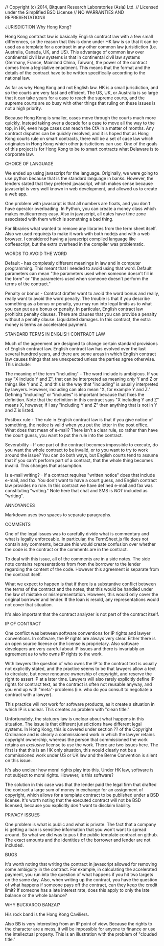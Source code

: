 // Copyright (c) 2014, Bitquant Research Laboratories (Asia) Ltd.
// Licensed under the Simplified BSD License
// NO WARRANTIES AND REPRESENTATIONS

JURISDICTION
Why Hong Kong?

Hong Kong contract law is basically English contract law with a few
small differences, so the reason that this is done under HK law is so
that it can be used as a template for a contract in any other common
law jurisidiction (i.e. Australia, Canada, UK, and US).  This
advantage of common law over continental civil law systems is that in
continental civil law systems (Germany, France, Mainland China,
Taiwan), the power of the contract comes from a legislative enactment.
This means that the format and the details of the contract have to be
written specifically according to the national law.

As far as why Hong Kong and not English law.  HK is a small
jurisdiction, and so the courts are very fast and efficient.  The US,
UK, or Australia is so large that it can take years for a case to
reach the supreme courts, and the supreme courts are so busy with
other things that ruling on these issues is not a high priority.


Because Hong Kong is smaller, cases move through the courts much more
quickly.  Instead taking over a decade for a case to move all the way
to the top, in HK, even huge cases can reach the CfA in a matter of
months.  Any contract disputes can be quickly resolved, and it is
hoped that as Hong Kong courts rule on smart contracts, there will be
a set of case law which originates in Hong Kong which other
jurisdictions can use.  One of the goals of this project is for Hong
Kong to be to smart contracts what Delaware is to corporate law.

CHOICE OF LANGUAGE

We ended up using javascript for the language.  Originally, we were
going to use python because that is the standard language in banks.
However, the lenders stated that they prefered javascript, which makes
sense because javascript is very well known in web development, and
allowed us to create a web app.

One problem with javascript is that all numbers are floats, and you
don't have operator overloading.  In Python, you can create a money
class which makes multicurrency easy.  Also in javascript, all dates
have time zone associated with them which is something a bad thing.

For libraries what wanted to remove any libraries from the term sheet
itself.  Also we used requirejs to make it work with both nodejs and
with a web browser.  I considered having a javascript compiled
language like coffeescript, but the extra overhead in the compiler was
problematic.

WORDS TO AVOID THE WORD 

Default - has completely different meanings in law and in computer
programming.  This meant that I needed to avoid using that word.
Default parameters can mean "the parameters used when someone doesn't
fill in the form" or "the parameters used when someone doesn't perform
the terms of the contract."

Penalty or bonus - Contract drafter want to avoid the word bonus and
really, really want to avoid the word penalty.  The trouble is that if
you describe something as a bonus or penalty, you may run into legal
limits as to what you can put as a bonus or penalty.  In particular,
English contract law prohibits penalty clauses.  There are clauses
that you can provide a penalty without a penalty clause.  Liquidated
damages.  In this contract, the extra money is terms an accelerated
payment. 

STANDARD TERMS IN ENGLISH CONTRACT LAW

Much of the agreement are designed to change certain standard
provisions of English contract law.  English contract law has evolved
over the last several hundred years, and there are some areas in which
English contract law causes things that are unexpected unless the
parties agree otherwise.  This include:

The meaning of the term "including" - The word include is ambigious.
If you say "X include Y and Z", that can be interpreted as meaning
*only* Y and Z or things like Y and Z, and this is the way that
"including" is usually interpreted by lawyers.  However, including can
also mean "X, for example Y and Z."  Defining "including" or
"includes" is important because that fixes the definition.  Note that
the definition in this contract says "X including Y and Z" means X,
however, if I say "including Y and Z" then anything that is not in Y
and Z is listed.

Postbox rule - The rule in English contract law is that if you give
notice of something, the notice is valid when you put the letter in
the post office.  What does that mean of e-mail?  There isn't a clear
rule, so rather than have the court guess, you want to put the rule
into the contract.

Severability - If one part of the contract becomes impossible to
execute, do you want the whole contract to be invalid, or to you want
to try to work around the issue?  You can do both ways, but English
courts tend to assume that if you can't perform part of a contract,
that the whole thing becomes invalid.  This changes that assumption.

Is e-mail writing? - If a contract requires "written notice" does that
include e-mail, and fax.  You don't want to have a court guess, and
English contract law provides no rule.  In this contract we have
defined e-mail and fax was constituting "writing."  Note here that
chat and SMS is *NOT* included as "writing".


ANNOYANCES

Markdown uses two spaces to separate paragraphs.

COMMENTS

One of the legal issues was to carefully divide what is commentary and
what is legally enforceable.  In particular, the TermSheet.js file
does not contain any comments, because this would create confusion
over whether the code is the contract or the comments are in the
contract.

To deal with this issue, all of the comments are in a side notes.  The
side note contains representations from from the borrower to the
lender regarding the content of the code.  However this agreement is
separate from the contract itself.

What we expect to happen is that if there is a substantive conflict
between the terms of the contract and the notes, that this would be
handled under the law of mistake or misrepresentation.  However, this
would only cover the original borrower and lender.  If the loan is
resold, any representations would not cover that situation.

It's also important that the contract analyzer is not part of the
contract itself.

IP OF CONTRACT

One conflict was between software conventions for IP rights and lawyer
conventions.  In software, the IP rights are always very clear.
Either there is an open source license or the license is proprietary.
Also software developers are very careful about IP issues and there is
invariably an agreement as to who owns IP rights to the work.

With lawyers the question of who owns the IP to the contract text is
usually not explicitly stated, and the practice seems to be that
lawyers allow a text to circulate, but never renounce ownership of
copyright, and reserve the right to assert IP at a later time.
Lawyers will also rarely explicitly define IP rights for contract
text, as the contract is often not reusable anyway, and you end up
with "meta"-problems (i.e. who do you consult to negotiate a contract
with a lawyer).

This practice will not work for software products, as it create a
situation in which IP is unclear.  This creates an problem with "clean
title."

Unfortunately, the statuory law is unclear about what happens in this
situation.  The issue is that different jurisdictions have different
legal systems.  In Hong Kong, this is covered under section ?? of the
Copyright Ordinance and is clearly a commissioned work in which the
lawyer retains copyright ownership, whereas the person that
commissioned the work retains an *exclusive* license to use the work.
There are two issues here.  The first is that this is an HK only
situation, this would clearly not be a commissioned work under US or
UK law and the Berne Convention is silent on this issue.

It's also unclear how moral rights play into this.  Under HK law,
software is not subject to moral rights.  However, is this software?

The solution in this case was that the lender paid the legal firm that
drafted the contract a large sum of money in exchange for an
assignment of copyright, which allows for a template contract to be
published under a BSD license.  It's worth noting that the executed
contract will not be BSD licensed, because you explicitly *don't* want
to disclaim liability.

PRIVACY ISSUES

One problem is what is public and what is private.  The fact that a
company is getting a loan is sensitive information that you won't want
to spread around.  So what we did was to pus t the public template
contract on github.  The exact amounts and the identities of the
borrower and lender are not included.

BUGS

It's worth noting that writing the contract in javascript allowed for
removing some ambiguity in the contract.  For example, in calculating
the accelerated payment, you run into the question of what happens if
you hit two targets on the same day.  Also, when writing up the
contract, you have the question of what happens if someone pays off
the contract, can they keep the credit limit?  If someone has a late
interest rate, does this apply to only the late balance or the whole
balance?

WHY BUCKAROO BANZAI?

His rock band is the Hong Kong Caviliers.

Also BB is very interesting from an IP point of view.  Because the
rights to the character are a mess, it will be impossible for anyone
to finance or use the intellectual property.  This is an illustration
with the problem of "clouded title."

